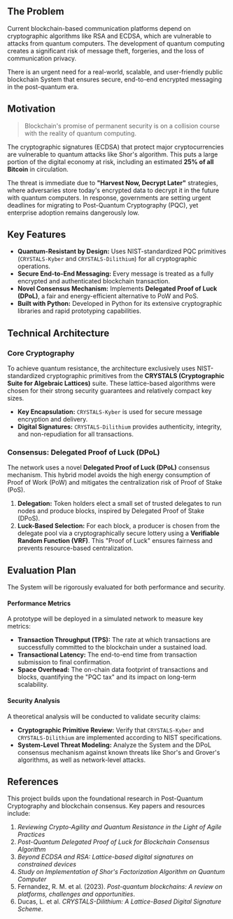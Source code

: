 
## The Problem

Current blockchain-based communication platforms depend on cryptographic algorithms like RSA and ECDSA, which are vulnerable to attacks from quantum computers. The development of quantum computing creates a significant risk of message theft, forgeries, and the loss of communication privacy.

There is an urgent need for a real-world, scalable, and user-friendly public blockchain System that ensures secure, end-to-end encrypted messaging in the post-quantum era.

## Motivation

> Blockchain's promise of permanent security is on a collision course with the reality of quantum computing.

The cryptographic signatures (ECDSA) that protect major cryptocurrencies are vulnerable to quantum attacks like Shor's algorithm. This puts a large portion of the digital economy at risk, including an estimated **25% of all Bitcoin** in circulation.

The threat is immediate due to **"Harvest Now, Decrypt Later"** strategies, where adversaries store today's encrypted data to decrypt it in the future with quantum computers. In response, governments are setting urgent deadlines for migrating to Post-Quantum Cryptography (PQC), yet enterprise adoption remains dangerously low.

## Key Features

- **Quantum-Resistant by Design:** Uses NIST-standardized PQC primitives (`CRYSTALS-Kyber` and `CRYSTALS-Dilithium`) for all cryptographic operations.
- **Secure End-to-End Messaging:** Every message is treated as a fully encrypted and authenticated blockchain transaction.
- **Novel Consensus Mechanism:** Implements **Delegated Proof of Luck (DPoL)**, a fair and energy-efficient alternative to PoW and PoS.
- **Built with Python:** Developed in Python for its extensive cryptographic libraries and rapid prototyping capabilities.

## Technical Architecture

### Core Cryptography

To achieve quantum resistance, the architecture exclusively uses NIST-standardized cryptographic primitives from the **CRYSTALS (Cryptographic Suite for Algebraic Lattices)** suite. These lattice-based algorithms were chosen for their strong security guarantees and relatively compact key sizes.

- **Key Encapsulation:** `CRYSTALS-Kyber` is used for secure message encryption and delivery.
- **Digital Signatures:** `CRYSTALS-Dilithium` provides authenticity, integrity, and non-repudiation for all transactions.

### Consensus: Delegated Proof of Luck (DPoL)

The network uses a novel **Delegated Proof of Luck (DPoL)** consensus mechanism. This hybrid model avoids the high energy consumption of Proof of Work (PoW) and mitigates the centralization risk of Proof of Stake (PoS).

1.  **Delegation:** Token holders elect a small set of trusted delegates to run nodes and produce blocks, inspired by Delegated Proof of Stake (DPoS).
2.  **Luck-Based Selection:** For each block, a producer is chosen from the delegate pool via a cryptographically secure lottery using a **Verifiable Random Function (VRF)**. This "Proof of Luck" ensures fairness and prevents resource-based centralization.

## Evaluation Plan

The System will be rigorously evaluated for both performance and security.

#### Performance Metrics

A prototype will be deployed in a simulated network to measure key metrics:

- **Transaction Throughput (TPS):** The rate at which transactions are successfully committed to the blockchain under a sustained load.
- **Transactional Latency:** The end-to-end time from transaction submission to final confirmation.
- **Space Overhead:** The on-chain data footprint of transactions and blocks, quantifying the "PQC tax" and its impact on long-term scalability.

#### Security Analysis

A theoretical analysis will be conducted to validate security claims:

- **Cryptographic Primitive Review:** Verify that `CRYSTALS-Kyber` and `CRYSTALS-Dilithium` are implemented according to NIST specifications.
- **System-Level Threat Modeling:** Analyze the System and the DPoL consensus mechanism against known threats like Shor's and Grover's algorithms, as well as network-level attacks.



## References

This project builds upon the foundational research in Post-Quantum Cryptography and blockchain consensus. Key papers and resources include:

1.  _Reviewing Crypto-Agility and Quantum Resistance in the Light of Agile Practices_
2.  _Post-Quantum Delegated Proof of Luck for Blockchain Consensus Algorithm_
3.  _Beyond ECDSA and RSA: Lattice-based digital signatures on constrained devices_
4.  _Study on Implementation of Shor's Factorization Algorithm on Quantum Computer_
5.  Fernandez, R. M. et al. (2023). _Post-quantum blockchains: A review on platforms, challenges and opportunities_.
6.  Ducas, L. et al. _CRYSTALS-Dilithium: A Lattice-Based Digital Signature Scheme_.
